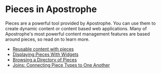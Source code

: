 # Pieces in Apostrophe

Pieces are a powerful tool provided by Apostrophe. You can use them to create dynamic content or content based web applications. Many of Apostrophe's most powerful content management features are based around pieces, so read on to learn more.

* [Reusable content with pieces](/tutorials/core-concepts/reusable-content-pieces/reusable-content-with-pieces.md)
* [Displaying Pieces With Widgets](/tutorials/core-concepts/reusable-content-pieces/displaying-pieces-with-widgets.md)
* [Browsing a Directory of Pieces](/tutorials/core-concepts/reusable-content-pieces/browsing-directory-of-pieces.md)
* [Joins: Connecting Piece Types to One Another](/tutorials/core-concepts/reusable-content-pieces/joins.md)
